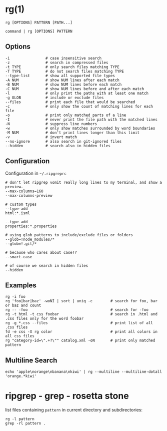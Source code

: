 
# rg(1)

    rg [OPTIONS] PATTERN [PATH...]

    command | rg [OPTIONS] PATTERN

## Options

    -i                # case insensitive search
    -z                # search in compressed files
    -t TYPE           # only search files matching TYPE
    -T TYPE           # do not search files matching TYPE
    --type-list       # show all supported file types
    -A NUM            # show NUM lines after each match
    -B NUM            # show NUM lines before each match
    -C NUM            # show NUM lines before and after each match
    -l                # only print the paths with at least one match
    -g GLOB           # include or exclude files
    --files           # print each file that would be searched
    -c                # only show the count of matching lines for each file
    -o                # print only matched parts of a line
    -I                # never print the file path with the matched lines
    -N                # suppress line numbers
    -w                # only show matches surrounded by word boundaries
    -M NUM            # don't print lines longer than this limit
    -v                # invert match
    --no-ignore       # also search in git-ignored files
    --hidden          # search also in hidden files

## Configuration

Configuration in `~/.ripgreprc`

    # don't let ripgrep vomit really long lines to my terminal, and show a preview.
    --max-columns=160
    --max-columns-preview

    # custom types
    --type-add
    html:*.isml

    --type-add
    properties:*.properties

    # using glob patterns to include/exclude files or folders
    --glob=!node_modules/*
    --glob=!.git/*

    # because who cares about case!?
    --smart-case

    # of course we search in hidden files
    --hidden

## Examples

    rg -i foo
    rg 'foo|bar|baz' -woNI | sort | uniq -c        # search for foo, bar or baz and count
    rg -- -foo                                     # search for -foo
    rg -t html -t css foobar                       # search in .html and .css files only for the word foobar
    rg -g *.css --files                            # print list of all .css files
    fd -e css -X rg color                          # print all colors in all css files
    rg "category-id=\".+?\"" catalog.xml -oN       # print only matched pattern

## Multiline Search

    echo 'apple\norange\nbanana\nkiwi' | rg --multiline --multiline-dotall 'orange.*kiwi'

# ripgrep - grep - rosetta stone

  list files containing `pattern` in current directory and subdirectories:

    rg -l pattern
    grep -rl pattern .
